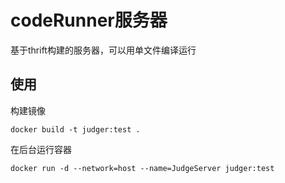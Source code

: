 # codeRunner服务器
基于thrift构建的服务器，可以用单文件编译运行

## 使用
构建镜像
```
docker build -t judger:test .
```
在后台运行容器
```
docker run -d --network=host --name=JudgeServer judger:test
```